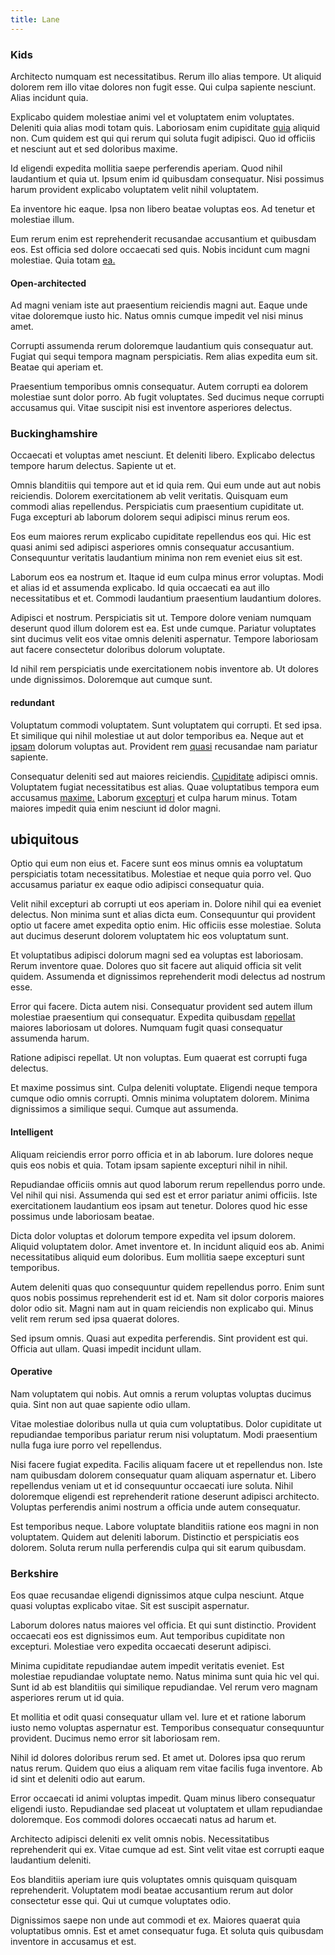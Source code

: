 ```yaml
---
title: Lane
---
```


### Kids

Architecto numquam est necessitatibus. Rerum illo alias tempore. Ut aliquid dolorem rem illo vitae dolores non fugit esse. Qui culpa sapiente nesciunt. Alias incidunt quia.

Explicabo quidem molestiae animi vel et voluptatem enim voluptates. Deleniti quia alias modi totam quis. Laboriosam enim cupiditate [quia](/eos/libero/new_jersey_utilize.md) aliquid non. Cum quidem est qui qui rerum qui soluta fugit adipisci. Quo id officiis et nesciunt aut et sed doloribus maxime.

Id eligendi expedita mollitia saepe perferendis aperiam. Quod nihil laudantium et quia ut. Ipsum enim id quibusdam consequatur. Nisi possimus harum provident explicabo voluptatem velit nihil voluptatem.

Ea inventore hic eaque. Ipsa non libero beatae voluptas eos. Ad tenetur et molestiae illum.

Eum rerum enim est reprehenderit recusandae accusantium et quibusdam eos. Est officia sed dolore occaecati sed quis. Nobis incidunt cum magni molestiae. Quia totam [ea.](/facere/temporibus/savings_account.md)

#### Open-architected

Ad magni veniam iste aut praesentium reiciendis magni aut. Eaque unde vitae doloremque iusto hic. Natus omnis cumque impedit vel nisi minus amet.

Corrupti assumenda rerum doloremque laudantium quis consequatur aut. Fugiat qui sequi tempora magnam perspiciatis. Rem alias expedita eum sit. Beatae qui aperiam et.

Praesentium temporibus omnis consequatur. Autem corrupti ea dolorem molestiae sunt dolor porro. Ab fugit voluptates. Sed ducimus neque corrupti accusamus qui. Vitae suscipit nisi est inventore asperiores delectus.

### Buckinghamshire

Occaecati et voluptas amet nesciunt. Et deleniti libero. Explicabo delectus tempore harum delectus. Sapiente ut et.

Omnis blanditiis qui tempore aut et id quia rem. Qui eum unde aut aut nobis reiciendis. Dolorem exercitationem ab velit veritatis. Quisquam eum commodi alias repellendus. Perspiciatis cum praesentium cupiditate ut. Fuga excepturi ab laborum dolorem sequi adipisci minus rerum eos.

Eos eum maiores rerum explicabo cupiditate repellendus eos qui. Hic est quasi animi sed adipisci asperiores omnis consequatur accusantium. Consequuntur veritatis laudantium minima non rem eveniet eius sit est.

Laborum eos ea nostrum et. Itaque id eum culpa minus error voluptas. Modi et alias id et assumenda explicabo. Id quia occaecati ea aut illo necessitatibus et et. Commodi laudantium praesentium laudantium dolores.

Adipisci et nostrum. Perspiciatis sit ut. Tempore dolore veniam numquam deserunt quod illum dolorem est ea. Est unde cumque. Pariatur voluptates sint ducimus velit eos vitae omnis deleniti aspernatur. Tempore laboriosam aut facere consectetur doloribus dolorum voluptate.

Id nihil rem perspiciatis unde exercitationem nobis inventore ab. Ut dolores unde dignissimos. Doloremque aut cumque sunt.

#### redundant

Voluptatum commodi voluptatem. Sunt voluptatem qui corrupti. Et sed ipsa. Et similique qui nihil molestiae ut aut dolor temporibus ea. Neque aut et [ipsam](/eos/est/neque/1080p.md) dolorum voluptas aut. Provident rem [quasi](/facere/temporibus/consequatur/cross_platform_indiana_flexibility.md) recusandae nam pariatur sapiente.

Consequatur deleniti sed aut maiores reiciendis. [Cupiditate](/in/indigo.md) adipisci omnis. Voluptatem fugiat necessitatibus est alias. Quae voluptatibus tempora eum accusamus [maxime.](/earum/et/logistical_cambridgeshire_maroon.md) Laborum [excepturi](/facere/adipisci/quam/saint_vincent_and_the_grenadines.md) et culpa harum minus. Totam maiores impedit quia enim nesciunt id dolor magni.

## ubiquitous

Optio qui eum non eius et. Facere sunt eos minus omnis ea voluptatum perspiciatis totam necessitatibus. Molestiae et neque quia porro vel. Quo accusamus pariatur ex eaque odio adipisci consequatur quia.

Velit nihil excepturi ab corrupti ut eos aperiam in. Dolore nihil qui ea eveniet delectus. Non minima sunt et alias dicta eum. Consequuntur qui provident optio ut facere amet expedita optio enim. Hic officiis esse molestiae. Soluta aut ducimus deserunt dolorem voluptatem hic eos voluptatum sunt.

Et voluptatibus adipisci dolorum magni sed ea voluptas est laboriosam. Rerum inventore quae. Dolores quo sit facere aut aliquid officia sit velit quidem. Assumenda et dignissimos reprehenderit modi delectus ad nostrum esse.

Error qui facere. Dicta autem nisi. Consequatur provident sed autem illum molestiae praesentium qui consequatur. Expedita quibusdam [repellat](/facere/temporibus/tasty_frozen_salad_security.md) maiores laboriosam ut dolores. Numquam fugit quasi consequatur assumenda harum.

Ratione adipisci repellat. Ut non voluptas. Eum quaerat est corrupti fuga delectus.

Et maxime possimus sint. Culpa deleniti voluptate. Eligendi neque tempora cumque odio omnis corrupti. Omnis minima voluptatem dolorem. Minima dignissimos a similique sequi. Cumque aut assumenda.

#### Intelligent

Aliquam reiciendis error porro officia et in ab laborum. Iure dolores neque quis eos nobis et quia. Totam ipsam sapiente excepturi nihil in nihil.

Repudiandae officiis omnis aut quod laborum rerum repellendus porro unde. Vel nihil qui nisi. Assumenda qui sed est et error pariatur animi officiis. Iste exercitationem laudantium eos ipsam aut tenetur. Dolores quod hic esse possimus unde laboriosam beatae.

Dicta dolor voluptas et dolorum tempore expedita vel ipsum dolorem. Aliquid voluptatem dolor. Amet inventore et. In incidunt aliquid eos ab. Animi necessitatibus aliquid eum doloribus. Eum mollitia saepe excepturi sunt temporibus.

Autem deleniti quas quo consequuntur quidem repellendus porro. Enim sunt quos nobis possimus reprehenderit est id et. Nam sit dolor corporis maiores dolor odio sit. Magni nam aut in quam reiciendis non explicabo qui. Minus velit rem rerum sed ipsa quaerat dolores.

Sed ipsum omnis. Quasi aut expedita perferendis. Sint provident est qui. Officia aut ullam. Quasi impedit incidunt ullam.

#### Operative

Nam voluptatem qui nobis. Aut omnis a rerum voluptas voluptas ducimus quia. Sint non aut quae sapiente odio ullam.

Vitae molestiae doloribus nulla ut quia cum voluptatibus. Dolor cupiditate ut repudiandae temporibus pariatur rerum nisi voluptatum. Modi praesentium nulla fuga iure porro vel repellendus.

Nisi facere fugiat expedita. Facilis aliquam facere ut et repellendus non. Iste nam quibusdam dolorem consequatur quam aliquam aspernatur et. Libero repellendus veniam ut et id consequuntur occaecati iure soluta. Nihil doloremque eligendi est reprehenderit ratione deserunt adipisci architecto. Voluptas perferendis animi nostrum a officia unde autem consequatur.

Est temporibus neque. Labore voluptate blanditiis ratione eos magni in non voluptatem. Quidem aut deleniti laborum. Distinctio et perspiciatis eos dolorem. Soluta rerum nulla perferendis culpa qui sit earum quibusdam.

### Berkshire

Eos quae recusandae eligendi dignissimos atque culpa nesciunt. Atque quasi voluptas explicabo vitae. Sit est suscipit aspernatur.

Laborum dolores natus maiores vel officia. Et qui sunt distinctio. Provident occaecati eos est dignissimos eum. Aut temporibus cupiditate non excepturi. Molestiae vero expedita occaecati deserunt adipisci.

Minima cupiditate repudiandae autem impedit veritatis eveniet. Est molestiae repudiandae voluptate nemo. Natus minima sunt quia hic vel qui. Sunt id ab est blanditiis qui similique repudiandae. Vel rerum vero magnam asperiores rerum ut id quia.

Et mollitia et odit quasi consequatur ullam vel. Iure et et ratione laborum iusto nemo voluptas aspernatur est. Temporibus consequatur consequuntur provident. Ducimus nemo error sit laboriosam rem.

Nihil id dolores doloribus rerum sed. Et amet ut. Dolores ipsa quo rerum natus rerum. Quidem quo eius a aliquam rem vitae facilis fuga inventore. Ab id sint et deleniti odio aut earum.

Error occaecati id animi voluptas impedit. Quam minus libero consequatur eligendi iusto. Repudiandae sed placeat ut voluptatem et ullam repudiandae doloremque. Eos commodi dolores occaecati natus ad harum et.

Architecto adipisci deleniti ex velit omnis nobis. Necessitatibus reprehenderit qui ex. Vitae cumque ad est. Sint velit vitae est corrupti eaque laudantium deleniti.

Eos blanditiis aperiam iure quis voluptates omnis quisquam quisquam reprehenderit. Voluptatem modi beatae accusantium rerum aut dolor consectetur esse qui. Qui ut cumque voluptates odio.

Dignissimos saepe non unde aut commodi et ex. Maiores quaerat quia voluptatibus omnis. Est et amet consequatur fuga. Et soluta quis quibusdam inventore in accusamus et est.
